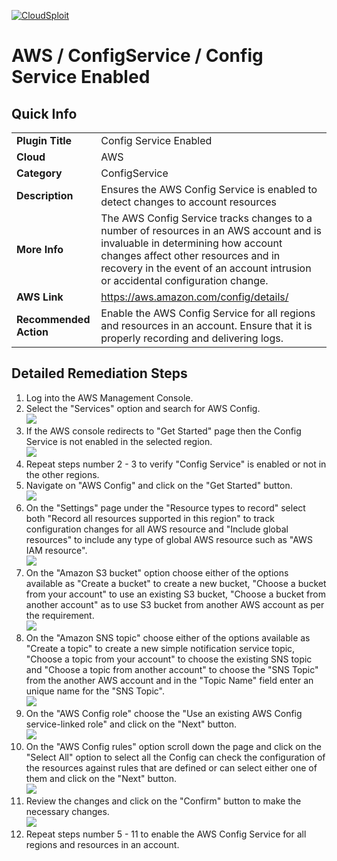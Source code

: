 [![CloudSploit](https://cloudsploit.com/img/logo-new-big-text-100.png "CloudSploit")](https://cloudsploit.com)

# AWS / ConfigService / Config Service Enabled

## Quick Info

| | |
|-|-|
| **Plugin Title** | Config Service Enabled |
| **Cloud** | AWS |
| **Category** | ConfigService |
| **Description** | Ensures the AWS Config Service is enabled to detect changes to account resources |
| **More Info** | The AWS Config Service tracks changes to a number of resources in an AWS account and is invaluable in determining how account changes affect other resources and in recovery in the event of an account intrusion or accidental configuration change. |
| **AWS Link** | https://aws.amazon.com/config/details/ |
| **Recommended Action** | Enable the AWS Config Service for all regions and resources in an account. Ensure that it is properly recording and delivering logs. |

## Detailed Remediation Steps
1. Log into the AWS Management Console.
2. Select the "Services" option and search for AWS Config. </br> <img src="/resources/aws/configservice/config-service-enabled/step2.png"/>
3. If the AWS console redirects to "Get Started" page then the Config Service is not enabled in the selected region. </br> <img src="/resources/aws/configservice/config-service-enabled/step3.png"/>
4. Repeat steps number 2 - 3 to verify "Config Service" is enabled or not in the other regions. </br>
5. Navigate on "AWS Config" and click on the "Get Started" button. </br> <img src="/resources/aws/configservice/config-service-enabled/step5.png"/>
6. On the "Settings" page under the "Resource types to record" select both "Record all resources supported in this region" to track configuration changes for all AWS resource and "Include global resources" to include any type of global AWS resource such as "AWS IAM resource".</br> <img src="/resources/aws/configservice/config-service-enabled/step6.png"/>
7. On the "Amazon S3 bucket" option choose either of the options available as "Create a bucket" to create a new bucket, "Choose a bucket from your account" to use an existing S3 bucket, "Choose a bucket from another account" as to use S3 bucket from another AWS account as per the requirement.</br> <img src="/resources/aws/configservice/config-service-enabled/step7.png"/>
8. On the "Amazon SNS topic" choose either of the options available as "Create a topic" to create a new simple notification service topic, "Choose a topic from your account" to choose the existing SNS topic and "Choose a topic from another account" to choose the "SNS Topic" from the another AWS account and in the "Topic Name" field enter an unique name for the "SNS Topic". </br> <img src="/resources/aws/configservice/config-service-enabled/step8.png"/>
9. On the "AWS Config role" choose the "Use an existing AWS Config service-linked role" and click on the "Next" button.</br> <img src="/resources/aws/configservice/config-service-enabled/step9.png"/>
10. On the "AWS Config rules" option scroll down the page and click on the "Select All" option to select all the Config can check the configuration of the resources against rules that are defined or can select either one of them and click on the "Next" button. </br> <img src="/resources/aws/configservice/config-service-enabled/step10.png"/>
11. Review the changes and click on the "Confirm" button to make the necessary changes. </br> <img src="/resources/aws/configservice/config-service-enabled/step11.png"/>
12. Repeat steps number 5 - 11 to enable the AWS Config Service for all regions and resources in an account.
